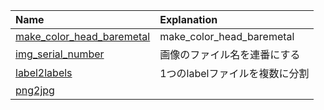 |Name|Explanation|
|:-------------|:---|
|[make_color_head_baremetal ](./make_color_head_baremetal ) |make_color_head_baremetal |
|[img_serial_number](./img_serial_number)|画像のファイル名を連番にする|
|[label2labels](./label2labels)|1つのlabelファイルを複数に分割|
|[png2jpg](./png2jpg)||